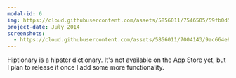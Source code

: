 ```yaml
---
modal-id: 6
img: https://cloud.githubusercontent.com/assets/5856011/7546505/59fb0d56-f5ac-11e4-9d18-96938efec13b.png
project-date: July 2014
screenshots:
  - https://cloud.githubusercontent.com/assets/5856011/7004143/9ac664e8-dc34-11e4-8f84-cf563b52c3cb.png
---
```


Hiptionary is a hipster dictionary. It's not available on the App Store yet, but I plan to release it once I add some more functionality.